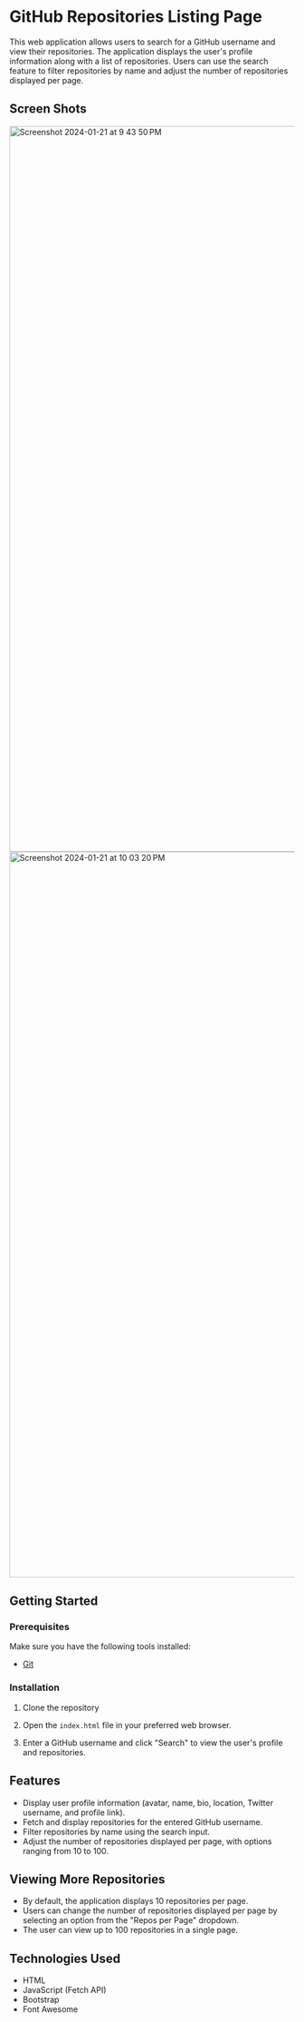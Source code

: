 # GitHub Repositories Listing Page

This web application allows users to search for a GitHub username and view their repositories. The application displays the user's profile information along with a list of repositories. Users can use the search feature to filter repositories by name and adjust the number of repositories displayed per page.

## Screen Shots 

<img width="1280" alt="Screenshot 2024-01-21 at 9 43 50 PM" src="https://github.com/KavinNishanthan/Intern-Task/assets/106678494/8f772751-e76f-4bdb-a6c4-43228bf94959">


<img width="1280" alt="Screenshot 2024-01-21 at 10 03 20 PM" src="https://github.com/KavinNishanthan/Intern-Task/assets/106678494/21ba29dc-55ab-405e-a1e3-57a1aca53237">


## Getting Started

### Prerequisites

Make sure you have the following tools installed:

- [Git](https://git-scm.com/)

### Installation

1. Clone the repository

2. Open the `index.html` file in your preferred web browser.

3. Enter a GitHub username and click "Search" to view the user's profile and repositories.

## Features

- Display user profile information (avatar, name, bio, location, Twitter username, and profile link).
- Fetch and display repositories for the entered GitHub username.
- Filter repositories by name using the search input.
- Adjust the number of repositories displayed per page, with options ranging from 10 to 100.

## Viewing More Repositories

- By default, the application displays 10 repositories per page.
- Users can change the number of repositories displayed per page by selecting an option from the "Repos per Page" dropdown.
- The user can view up to 100 repositories in a single page.

## Technologies Used

- HTML
- JavaScript (Fetch API)
- Bootstrap
- Font Awesome




